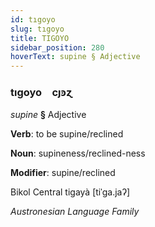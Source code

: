 ```yaml
---
id: tıgoyo
slug: tıgoyo
title: TIGOYO
sidebar_position: 280
hoverText: supine § Adjective
---
```


### tıgoyo&emsp;<span kind="abugida">cȷꜿɀ</span>

*supine* **§** Adjective

**Verb**: to be supine/reclined

**Noun**: supineness/reclined-ness

**Modifier**: supine/reclined

Bikol Central tigayà [tiˈɡa.jaʔ]

*Austronesian Language Family*